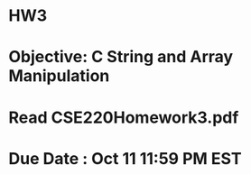 # HW3
# Objective: C String and Array Manipulation
# Read CSE220Homework3.pdf 
# Due Date : Oct 11 11:59 PM EST
